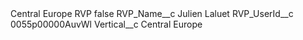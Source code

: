 <?xml version="1.0" encoding="UTF-8"?>
<CustomMetadata xmlns="http://soap.sforce.com/2006/04/metadata" xmlns:xsi="http://www.w3.org/2001/XMLSchema-instance" xmlns:xsd="http://www.w3.org/2001/XMLSchema">
    <label>Central Europe RVP</label>
    <protected>false</protected>
    <values>
        <field>RVP_Name__c</field>
        <value xsi:type="xsd:string">Julien Laluet</value>
    </values>
    <values>
        <field>RVP_UserId__c</field>
        <value xsi:type="xsd:string">0055p00000AuvWl</value>
    </values>
    <values>
        <field>Vertical__c</field>
        <value xsi:type="xsd:string">Central Europe</value>
    </values>
</CustomMetadata>
